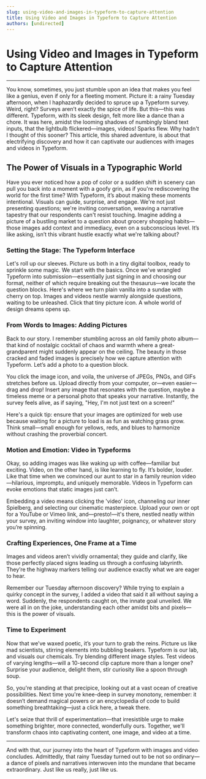 ```yaml
---
slug: using-video-and-images-in-typeform-to-capture-attention
title: Using Video and Images in Typeform to Capture Attention
authors: [undirected]
---
```



# Using Video and Images in Typeform to Capture Attention

---

You know, sometimes, you just stumble upon an idea that makes you feel like a genius, even if only for a fleeting moment. Picture it: a rainy Tuesday afternoon, when I haphazardly decided to spruce up a Typeform survey. Weird, right? Surveys aren’t exactly the spice of life. But this—this was different. Typeform, with its sleek design, felt more like a dance than a chore. It was here, amidst the looming shadows of numbingly bland text inputs, that the lightbulb flickered—images, videos! Sparks flew. Why hadn't I thought of this sooner? This article, this shared adventure, is about that electrifying discovery and how it can captivate our audiences with images and videos in Typeform.

## The Power of Visuals in a Typographic World

Have you ever noticed how a pop of color or a sudden shift in scenery can pull you back into a moment with a goofy grin, as if you're rediscovering the world for the first time? With Typeform, it’s about making these moments intentional. Visuals can guide, surprise, and engage. We're not just presenting questions; we're inviting conversation, weaving a narrative tapestry that our respondents can't resist touching. Imagine adding a picture of a bustling market to a question about grocery shopping habits—those images add context and immediacy, even on a subconscious level. It’s like asking, isn’t this vibrant hustle exactly what we're talking about?

### Setting the Stage: The Typeform Interface

Let's roll up our sleeves. Picture us both in a tiny digital toolbox, ready to sprinkle some magic. We start with the basics. Once we've wrangled Typeform into submission—essentially just signing in and choosing our format, neither of which require breaking out the thesaurus—we locate the question blocks. Here's where we turn plain vanilla into a sundae with cherry on top. Images and videos nestle warmly alongside questions, waiting to be unleashed. Click that tiny picture icon. A whole world of design dreams opens up.

### From Words to Images: Adding Pictures

Back to our story. I remember stumbling across an old family photo album—that kind of nostalgic cocktail of chaos and warmth where a great-grandparent might suddenly appear on the ceiling. The beauty in those cracked and faded images is precisely how we capture attention with Typeform. Let’s add a photo to a question block.

You click the image icon, and voila, the universe of JPEGs, PNGs, and GIFs stretches before us. Upload directly from your computer, or—even easier—drag and drop! Insert any image that resonates with the question, maybe a timeless meme or a personal photo that speaks your narrative. Instantly, the survey feels alive, as if saying, "Hey, I'm not just text on a screen!"

Here's a quick tip: ensure that your images are optimized for web use because waiting for a picture to load is as fun as watching grass grow. Think small—small enough for yellows, reds, and blues to harmonize without crashing the proverbial concert.

### Motion and Emotion: Video in Typeforms

Okay, so adding images was like waking up with coffee—familiar but exciting. Video, on the other hand, is like learning to fly. It’s bolder, louder. Like that time when we convinced our aunt to star in a family reunion video—hilarious, impromptu, and uniquely memorable. Videos in Typeform can evoke emotions that static images just can’t. 

Embedding a video means clicking the 'video' icon, channeling our inner Spielberg, and selecting our cinematic masterpiece. Upload your own or opt for a YouTube or Vimeo link, and—presto!—it's there, nestled neatly within your survey, an inviting window into laughter, poignancy, or whatever story you’re spinning.

### Crafting Experiences, One Frame at a Time

Images and videos aren’t vividly ornamental; they guide and clarify, like those perfectly placed signs leading us through a confusing labyrinth. They’re the highway markers telling our audience exactly what we are eager to hear.

Remember our Tuesday afternoon discovery? While trying to explain a quirky concept in the survey, I added a video that said it all without saying a word. Suddenly, the respondents caught on, the innate goal unveiled. We were all in on the joke, understanding each other amidst bits and pixels—this is the power of visuals.

### Time to Experiment 

Now that we’ve waxed poetic, it’s your turn to grab the reins. Picture us like mad scientists, stirring elements into bubbling beakers. Typeform is our lab, and visuals our chemicals. Try blending different image styles. Test videos of varying lengths—will a 10-second clip capture more than a longer one? Surprise your audience, delight them, stir curiosity like a spoon through soup.

So, you're standing at that precipice, looking out at a vast ocean of creative possibilities. Next time you're knee-deep in survey monotony, remember: it doesn’t demand magical powers or an encyclopedia of code to build something breathtaking—just a click here, a tweak there.

Let's seize that thrill of experimentation—that irresistible urge to make something brighter, more connected, wonderfully ours. Together, we'll transform chaos into captivating content, one image, and video at a time.

---

And with that, our journey into the heart of Typeform with images and video concludes. Admittedly, that rainy Tuesday turned out to be not so ordinary—a dance of pixels and narratives interwoven into the mundane that became extraordinary. Just like us really, just like us.